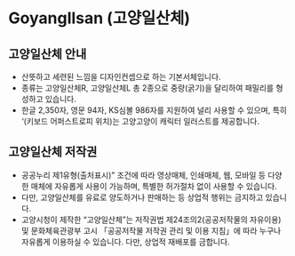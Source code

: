 # GoyangIlsan (고양일산체)

## 고양일산체 안내
* 산뜻하고 세련된 느낌을 디자인컨셉으로 하는 기본서체입니다.
* 종류는 고양일산체R, 고양일산체L 총 2종으로 중량(굵기)을 달리하여 패밀리를 형성하고 있습니다.
* 한글 2,350자, 영문 94자, KS심볼 986자를 지원하여 널리 사용할 수 있으며, 특히 ‘(키보드 어퍼스트로피 위치)는 고양고양이 캐릭터 일러스트를 제공합니다.

## 고양일산체 저작권
* 공공누리 제1유형(출처표시)” 조건에 따라 영상매체, 인쇄매체, 웹, 모바일 등 다양한 매체에 자유롭게 사용이 가능하며, 특별한 허가절차 없이 사용할 수 있습니다.
* 다만, 고양일산체를 유료로 양도하거나 판매하는 등 상업적 행위는 금지하고 있습니다.
* 고양시청이 제작한 “고양일산체”는 저작권법 제24조의2(공공저작물의 자유이용) 및 문화체육관광부 고시 「공공저작물 저작권 관리 및 이용 지침」에 따라 누구나 자유롭게 이용하실 수 있습니다. 다만, 상업적 재배포를 금합니다.
